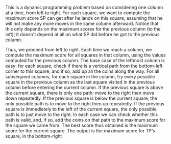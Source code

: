 This is a dynamic programming problem based on considering one column at a time, from left to right. For each square, 
we want to compute the maximum score SP can get after he lands on this square, assuming that he will not make any more moves in the same 
column afterward. Notice that this only depends on the maximum scores for the previous column (to the left); it doesn't depend at all on 
what SP did before he got to the previous column.

Thus, we proceed from left to right. Each time we reach a column, we compute the maximum score for all squares in that column, using the 
values computed for the previous column. The base case of the leftmost column is easy: for each square, check if there is a vertical path 
from the bottom-left corner to this square, and if so, add up all the coins along the way. For all subsequent columns, for each square in 
the column, try every possible square in the previous column as the last square visited in the previous column before entering the current 
column. If the previous square is above the current square, there is only one path: move to the right then move down repeatedly. 
If the previous square is below the current square, the only possible path is to move to the right then up repeatedly. 
If the previous square is immediately to the left of the current square, the only possible path is to just move to the right. 
In each case we can check whether this path is valid, and, if so, add the coins on that path to the maximum score for the square 
we came from. The best score thus obtained is the maximum score for the current square. The output is the maximum score for TP's square, 
in the bottom-right
